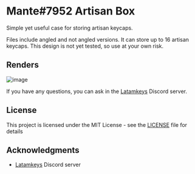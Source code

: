 # Mante#7952 Artisan Box

Simple yet useful case for storing artisan keycaps.

Files include angled and not angled versions. It can store up to 16 artisan keycaps. This design is not yet tested, so use at your own risk.

## Renders

![image](https://i.imgur.com/YuSMX0X.jpeg)

 If you have any questions, you can ask in the  [Latamkeys](https://discord.gg/latamkeys) Discord server.


[1]: https://discord.gg/latamkeys

## License

This project is licensed under the MIT License - see the [LICENSE](LICENSE) file for details

## Acknowledgments

* [Latamkeys](https://discord.gg/latamkeys) Discord server